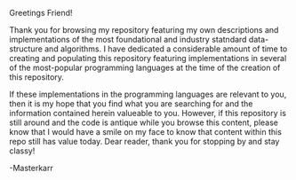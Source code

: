 Greetings Friend!

  Thank you for browsing my repository featuring my own descriptions and implementations of the most foundational and industry statndard data-structure and algorithms. I have dedicated a considerable amount of time to creating and populating this repository featuring implementations in several of the most-popular programming languages at the time of the creation of this repository. 

  If these implementations in the programming languages are relevant to you, then it is my hope that you find what you are searching for and the information contained herein valueable to you. However, if this repository is still around and the code is antique while you browse this content, please know that I would have a smile on my face to know that content within this repo still has value today. Dear reader, thank you for stopping by and stay classy!

-Masterkarr
